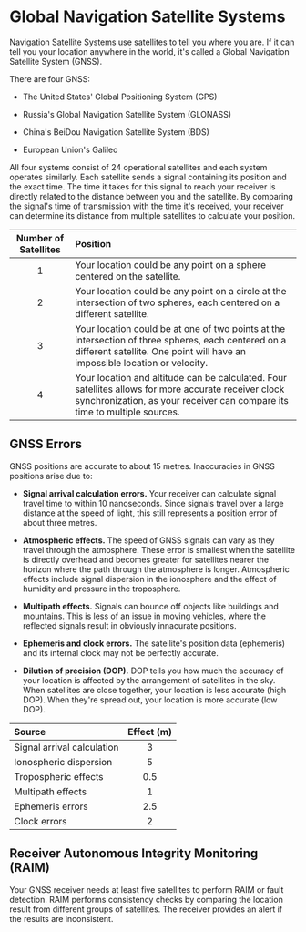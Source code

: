 # Global Navigation Satellite Systems

Navigation Satellite Systems use satellites to tell you where you are. If it can tell you your location anywhere in the world, it's called a Global Navigation Satellite System (GNSS).

There are four GNSS:

- The United States' Global Positioning System (GPS)

- Russia's Global Navigation Satellite System (GLONASS)

- China's BeiDou Navigation Satellite System (BDS)

- European Union's Galileo

All four systems consist of 24 operational satellites and each system operates similarly. Each satellite sends a signal containing its position and the exact time. The time it takes for this signal to reach your receiver is directly related to the distance between you and the satellite. By comparing the signal's time of transmission with the time it's received, your receiver can determine its distance from multiple satellites to calculate your position.

| Number of Satellites | Position                                                                                                                                                                          |
| :------------------: | :-------------------------------------------------------------------------------------------------------------------------------------------------------------------------------- |
|          1           | Your location could be any point on a sphere centered on the satellite.                                                                                                           |
|          2           | Your location could be any point on a circle at the intersection of two spheres, each centered on a different satellite.                                                          |
|          3           | Your location could be at one of two points at the intersection of three spheres, each centered on a different satellite. One point will have an impossible location or velocity. |
|          4           | Your location and altitude can be calculated. Four satellites allows for more accurate receiver clock synchronization, as your receiver can compare its time to multiple sources. |

## GNSS Errors

GNSS positions are accurate to about 15 metres. Inaccuracies in GNSS positions arise due to:

- **Signal arrival calculation errors.** Your receiver can calculate signal travel time to within 10 nanoseconds. Since signals travel over a large distance at the speed of light, this still represents a position error of about three metres.

- **Atmospheric effects.** The speed of GNSS signals can vary as they travel through the atmosphere. These error is smallest when the satellite is directly overhead and becomes greater for satellites nearer the horizon where the path through the atmosphere is longer. Atmospheric effects include signal dispersion in the ionosphere and the effect of humidity and pressure in the troposphere.

- **Multipath effects.** Signals can bounce off objects like buildings and mountains. This is less of an issue in moving vehicles, where the reflected signals result in obviously innacurate positions.

- **Ephemeris and clock errors.** The satellite's position data (ephemeris) and its internal clock may not be perfectly accurate.

- **Dilution of precision (DOP).** DOP tells you how much the accuracy of your location is affected by the arrangement of satellites in the sky. When satellites are close together, your location is less accurate (high DOP). When they're spread out, your location is more accurate (low DOP).

| Source                     | Effect (m) |
| :------------------------- | :--------: |
| Signal arrival calculation |     3      |
| Ionospheric dispersion     |     5      |
| Tropospheric effects       |    0.5     |
| Multipath effects          |     1      |
| Ephemeris errors           |    2.5     |
| Clock errors               |     2      |

## Receiver Autonomous Integrity Monitoring (RAIM)

Your GNSS receiver needs at least five satellites to perform RAIM or fault detection. RAIM performs consistency checks by comparing the location result from different groups of satellites. The receiver provides an alert if the results are inconsistent.
